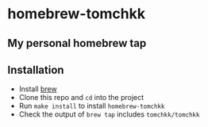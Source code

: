 homebrew-tomchkk
================

My personal homebrew tap
------------------------

## Installation

- Install [brew](https://brew.sh/)
- Clone this repo and `cd` into the project
- Run `make install` to install `homebrew-tomchkk`
- Check the output of `brew tap` includes `tomchkk/tomchkk`
